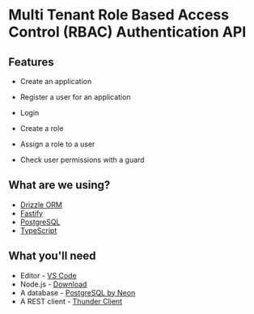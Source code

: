 # Multi Tenant Role Based Access Control (RBAC) Authentication API


## Features
* Create an application
* Register a user for an application
* Login
* Create a role
* Assign a role to a user

* Check user permissions with a guard

## What are we using?
* [Drizzle ORM](https://github.com/drizzle-team/drizzle-orm)
* [Fastify](https://www.fastify.io/)
* [PostgreSQL](https://www.postgresql.org/)
* [TypeScript](https://www.typescriptlang.org/)

## What you'll need
* Editor - [VS Code](https://code.visualstudio.com/download)
* Node.js - [Download](https://nodejs.org/en/download/)
* A database - [PostgreSQL by Neon](https://bit.ly/tomdoestech)
* A REST client - [Thunder Client](https://marketplace.visualstudio.com/items?itemName=rangav.vscode-thunder-client)
 
 
 
